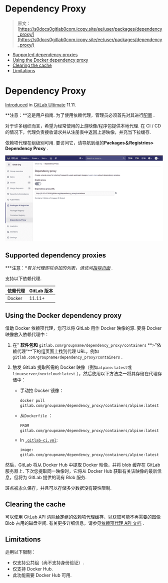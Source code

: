 # Dependency Proxy

> 原文：[https://s0docs0gitlab0com.icopy.site/ee/user/packages/dependency_proxy/](https://s0docs0gitlab0com.icopy.site/ee/user/packages/dependency_proxy/)

*   [Supported dependency proxies](#supported-dependency-proxies)
*   [Using the Docker dependency proxy](#using-the-docker-dependency-proxy)
*   [Clearing the cache](#clearing-the-cache)
*   [Limitations](#limitations)

# Dependency Proxy[](#dependency-proxy-premium-only "Permalink")

[Introduced](https://gitlab.com/gitlab-org/gitlab/-/issues/7934) in [GitLab Ultimate](https://about.gitlab.com/pricing/) 11.11.

**注意：**这是用户指南. 为了使用依赖代理，管理员必须首先对其进行[配置](../../../administration/packages/dependency_proxy.html) .

对于许多组织而言，希望为经常使用的上游映像/程序包提供本地代理. 在 CI / CD 的情况下，代理负责接收请求并从注册表中返回上游映像，并充当下拉缓存.

依赖项代理在组级别可用. 要访问它，请导航到组的**Packages＆Registries> Dependency Proxy** .

[![Dependency Proxy group page](img/64d10619e1633359be63480f18d60b90.png)](img/group_dependency_proxy.png)

## Supported dependency proxies[](#supported-dependency-proxies "Permalink")

***注意：**有关代理即将添加的列表，请访问[指导页面](https://about.gitlab.com/direction/package/dependency_proxy/#top-vision-items) .*

支持以下依赖代理.

| 依赖代理 | GitLab 版本 |
| --- | --- |
| Docker | 11.11+ |

## Using the Docker dependency proxy[](#using-the-docker-dependency-proxy "Permalink")

借助 Docker 依赖项代理，您可以将 GitLab 用作 Docker 映像的源. 要将 Docker 映像放入依赖代理中：

1.  在" **软件包和** `gitlab.com/groupname/dependency_proxy/containers` **>"依赖代理"**下的组页面上找到代理 URL，例如`gitlab.com/groupname/dependency_proxy/containers` .
2.  触发 GitLab 提取所需的 Docker 映像（例如`alpine:latest`或`linuxserver/nextcloud:latest` ），然后使用以下方法之一将其存储在代理存储中：

    *   手动拉 Docker 镜像：

        ```
        docker pull gitlab.com/groupname/dependency_proxy/containers/alpine:latest 
        ```

    *   从`Dockerfile` ：

        ```
        FROM gitlab.com/groupname/dependency_proxy/containers/alpine:latest 
        ```

    *   In [`.gitlab-ci.yml`](../../../ci/yaml/README.html#image):

        ```
        image: gitlab.com/groupname/dependency_proxy/containers/alpine:latest 
        ```

然后，GitLab 将从 Docker Hub 中提取 Docker 映像，并将 blob 缓存在 GitLab 服务器上. 下次您提取同一映像时，它将从 Docker Hub 获取有关该映像的最新信息，但将为 GitLab 提供的现有 Blob 服务.

斑点被永久保存，并且可以存储多少数据没有硬性限制.

## Clearing the cache[](#clearing-the-cache "Permalink")

可以使用 GitLab API 清除给定组的依赖项代理缓存，以获取可能不再需要的图像 Blob 占用的磁盘空间. 有关更多详细信息，请参见[依赖项代理 API 文档](../../../api/dependency_proxy.html) .

## Limitations[](#limitations "Permalink")

适用以下限制：

*   仅支持公共组（尚不支持身份验证）.
*   仅支持 Docker Hub.
*   此功能需要 Docker Hub 可用.